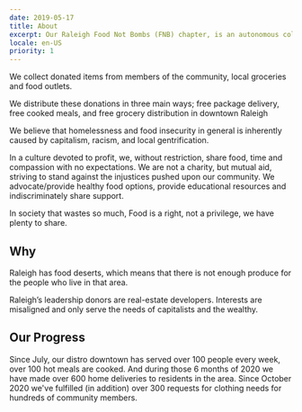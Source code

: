```yaml
---
date: 2019-05-17
title: About
excerpt: Our Raleigh Food Not Bombs (FNB) chapter, is an autonomous collective that provides food to wherever it is needed in the community.
locale: en-US
priority: 1
---
```

We collect donated items from members of the community, local groceries and food outlets.

We distribute these donations in three main ways; free package delivery, free cooked meals, and free grocery distribution in downtown Raleigh

We believe that homelessness and food insecurity in general is inherently caused by capitalism, racism, and local gentrification.

In a culture devoted to profit, we, without restriction, share food, time and compassion with no expectations. We are not a charity, but mutual aid, striving to stand against the injustices pushed upon our community. We advocate/provide healthy food options, provide educational resources and indiscriminately share support.

In society that wastes so much, Food is a right, not a privilege, we have plenty to share.

## Why

Raleigh has food deserts, which means that there is not enough produce for the people who live in that area.

Raleigh’s leadership donors are real-estate developers. Interests are misaligned and only serve the needs of capitalists and the wealthy.

## Our Progress

Since July, our distro downtown has served over 100 people every week, over 100 hot meals are cooked. And during those 6 months of 2020 we have made over 600 home deliveries to residents in the area. Since October 2020 we've fulfilled (in addition) over 300 requests for clothing needs for hundreds of community members.
